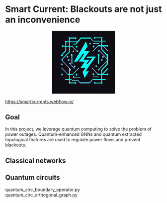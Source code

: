 # Smart Current: Blackouts are not just an inconvenience

<p align="center">
  <img src="logo.jpg"
  width=40%/>
</p>

https://smartcurrents.webflow.io/


## Goal

In this project, we leverage quantum computing to solve the problem of power outages. Quantum-enhanced GNNs and quantum extracted topological features are used to regulate power flows and prevent blackouts.

## Classical networks


## Quantum circuits
quantum_circ_boundary_operator.py \
quantum_circ_orthogonal_graph.py

